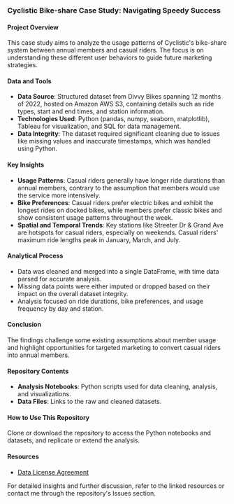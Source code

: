 ### Cyclistic Bike-share Case Study: Navigating Speedy Success

#### Project Overview
This case study aims to analyze the usage patterns of Cyclistic's bike-share system between annual members and casual riders. The focus is on understanding these different user behaviors to guide future marketing strategies.

#### Data and Tools
- **Data Source**: Structured dataset from Divvy Bikes spanning 12 months of 2022, hosted on Amazon AWS S3, containing details such as ride types, start and end times, and station information.
- **Technologies Used**: Python (pandas, numpy, seaborn, matplotlib), Tableau for visualization, and SQL for data management.
- **Data Integrity**: The dataset required significant cleaning due to issues like missing values and inaccurate timestamps, which was handled using Python.

#### Key Insights
- **Usage Patterns**: Casual riders generally have longer ride durations than annual members, contrary to the assumption that members would use the service more intensively.
- **Bike Preferences**: Casual riders prefer electric bikes and exhibit the longest rides on docked bikes, while members prefer classic bikes and show consistent usage patterns throughout the week.
- **Spatial and Temporal Trends**: Key stations like Streeter Dr & Grand Ave are hotspots for casual riders, especially on weekends. Casual riders' maximum ride lengths peak in January, March, and July.

#### Analytical Process
- Data was cleaned and merged into a single DataFrame, with time data parsed for accurate analysis.
- Missing data points were either imputed or dropped based on their impact on the overall dataset integrity.
- Analysis focused on ride durations, bike preferences, and usage frequency by day and station.

#### Conclusion
The findings challenge some existing assumptions about member usage and highlight opportunities for targeted marketing to convert casual riders into annual members.

#### Repository Contents
- **Analysis Notebooks**: Python scripts used for data cleaning, analysis, and visualizations.
- **Data Files**: Links to the raw and cleaned datasets.

#### How to Use This Repository
Clone or download the repository to access the Python notebooks and datasets, and replicate or extend the analysis.

#### Resources
- [Data License Agreement](https://divvybikes.com/data-license-agreement)

For detailed insights and further discussion, refer to the linked resources or contact me through the repository's Issues section.
